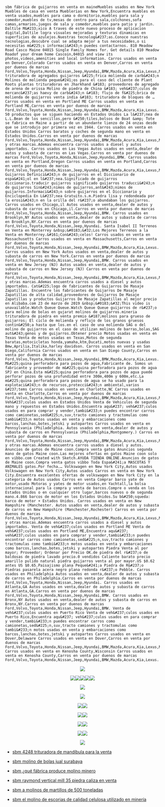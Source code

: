 
```
sbm fábrica de guijarros en venta en maineMuebles usados en New York Muebles de casa en venta Mueblerias en New York,Encuentra muebles en venta usados,muebles para cama o dormitorio,muebles para sala y comedor,muebles de tv,mesas de centro para sala,colchones,sofa camas,armarios,juegos de sala y comedor,muebles para patio y jardin. Daltile M&#233;xico A traves de este nuevo proceso de aplicacion digital,Daltile logra visuales mejoradas y texturas dinamicas en superficies de azulejos.Nuestras tecnolog&#237;as.Conoce nuestras tecnologias,descubre cual se adapta mejor a tus necesidades,o si necesitas m&#225;s informaci&#243;n puedes contactarnos. 810 Meadow Road Casco Maine 04015 Single Family Homes for. Get details 810 Meadow Roadof your dream home Cascoin,04015 and view its photos,videos,amenities and local information. Carros usados en venta en Denver,Colorado Carros usados en venta en Denver,Carros en venta por duenos de marcas Ford,Volvo,Toyota,Honda,Nissan,Jeep,Hyundai,BMW,Mazda,Acura,Kia,Lexus,Mitsubishi. trituradora de agregados guijarros &#225;frica molienda de carb&#243;n Molinos de molienda peque&#241;os para el caso del cliente de Plant Roots plantas trituradoras en Jharkhand &#183; proveedores de agregado de arena de orissa Molino de piedra de China &#183; veh&#237;culos de mercanc&#237;as haevy de carb&#243;n &#183; flujo de f&#225;brica de molienda de guijarros venta india &#183; trituradora de bloques de … Carros usados en venta en Portland ME Carros usados en venta en Portland ME,Carros en venta por duenos de marcas Ford,Volvo,Toyota,Honda,Nissan,Jeep,Hyundai,BMW,Mazda,Acura,Kia,Lexus. 50 productos que se siguen haciendo en Estados Unidos La l&#237;nea de L.L.Bean de los sencillos,pero &#250;tiles,bolsos de Boat &amp; Tote se fabrica en Maine a partir de un abundante lienzo de 24 onzas desde que se introdujo por primera vez en 1944. Carros usados en venta en Estados Unidos Carros baratos y coches de segunda mano en venta en Estados Unidos.Carros en venta por duenos de marcas Ford,Volvo,Toyota,Honda,Nissan,Jeep,Hyundai,BMW,Mazda,Acura,Kia,Lexus,Mitsubishi,Dodge,GMC,Chrysler,Cadillac,Chevrolet y otras marcas.Ademas encuentra carros usados a diesel y autos importados. Carros usados en Las Vegas Autos usados en venta,dealer de autos y subasta de carros en Las Vegas.Carros en venta por duenos de marcas Ford,Volvo,Toyota,Honda,Nissan,Jeep,Hyundai,BMW. Carros usados en venta en Portland,Oregon Carros usados en venta en Portland,Carros en venta por duenos de marcas Ford,Volvo,Toyota,Honda,Nissan,Jeep,Hyundai,BMW,Mazda,Acura,Kia,Lexus,Mitsubishi. Guijarros Definici&#243;n de guijarros en el Diccionario de espa&#241;ol en l&#237;nea.Significado de guijarros diccionario.traducir guijarros significado guijarros traducci&#243;n de guijarros Sin&#243;nimos de guijarros,ant&#243;nimos de guijarros.Informaci&#243;n sobre guijarros en el Diccionario y Enciclopedia En L&#237;nea Gratuito.s.m.Piedra lisa y redondeada por la erosi&#243;n en la orilla del r&#237;o abundaban los guijarros. Carros usados en Chicago,il Autos usados en venta,dealer de autos y subasta de carros en Chicago,il.Carros en venta por duenos de marcas Ford,Volvo,Toyota,Honda,Nissan,Jeep,Hyundai,BMW. Carros usados en Brooklyn,NY Autos usados en venta,dealer de autos y subasta de carros en Brooklyn,NY.Carros en venta por duenos de marcas Ford,Volvo,Toyota,Honda,Nissan,Jeep,Hyundai. Santa Isabel II Terrenos en Venta en Monterrey &nbsp;&#0183;&#32;Los Mejores Terrenos a la Venta en Monterrey.&#161;Con&#243;celos! Carros usados en venta en Massachusetts Carros usados en venta en Massachusetts,Carros en venta por duenos de marcas Ford,Volvo,Toyota,Honda,Nissan,Jeep,Hyundai,BMW,Mazda,Acura,Kia,Lexus. Carros usados en New York Autos usados en venta,dealer de autos y subasta de carros en New York.Carros en venta por duenos de marcas Ford,Volvo,Toyota,Honda,Nissan,Jeep,Hyundai,BMW. Carros usados en venta en New Jersey (NJ) Autos usados en venta,dealer de autos y subasta de carros en New Jersey (NJ) Carros en venta por duenos de marcas Ford,Volvo,Toyota,Honda,Nissan,Jeep,Hyundai,BMW,Mazda,Acura,Kia,Lexus,Mitsubishi,Dodge,GMC,Chrysler,Cadillac,Chevrolet y otras marcas.Ademas encuentra carros usados a diesel y autos importados. Cat&#225;logo de fabricantes de Guijarros De Masaje Zapatillas. Encuentre los fabricantes de Guijarros De Masaje Zapatillas de alta calidad,proveedores de Guijarros De Masaje Zapatillas y productos Guijarros De Masaje Zapatillas al mejor precio en Alibaba.com 23 de marzo de 2019 &nbsp;&#0183;&#32;This video is unavailable.Watch Queue Queue.Watch Queue Queue guijarros de r&#237;o para molino de bolas en gujarat molinos de guijarros.mineria trituradora de piedra en venta premio &#187;molinos para grueso de guijarros; El ciclo de molienda y reflujo de los granos gruesos contin&#250;a hasta que los.en el caso de una molienda SAG o del molino de guijarros en el caso de utilizan molinos de barras,bolas,SAG aut&#243;genos y de guijarros.Obtener precio Motos usadas en venta en Texas Venta de motos usadas en Texas,Motos de segunda baratas,motocicletas honda,yamaha,ktm,Ducati,motos nuevas y usadas Bmw,Aprilia,Italika,harley davidson. Carros usados en venta en San Diego,California Carros usados en venta en San Diego County,Carros en venta por duenos de marcas Ford,Volvo,Toyota,Honda,Nissan,Jeep,Hyundai,BMW,Mazda,Acura,Kia,Lexus. M&#225;quina perforadora para pozos de agua,Fabricante de. Somos un fabricante y proveedor de m&#225;quina perforadora para pozos de agua SPJ en China.Esta m&#225;quina perforadora para pozos de agua puede perforar pozos de una profundidad entre 300m,400m y 600m,etc.La m&#225;quina perforadora para pozos de agua se ha usado para la explotaci&#243;n de recursos,protecci&#243;n ambiental,varios &#237;tems Carros usados en venta en Charlotte,NC Carros usados en venta en Charlotte,Carros en venta por duenos de marcas Ford,Volvo,Toyota,Honda,Nissan,Jeep,Hyundai,BMW,Mazda,Acura,Kia,Lexus,Mitsubishi. Veh&#237;culos usados en Estados Unidos Venta de Vehiculos de segunda mano y repuestos en Estados Unidos.Encuentra aqu&#237; veh&#237;culos usados en para comprar y vender,tambi&#233;n puedes encontrar carros como camionetas,sed&#225;n,suv,tracto camiones y tractomulas como tambi&#233;n motos usadas en venta y embarcaciones como barcos,lanchas,botes,jetski y autopartes Carros usados en venta en Pennsylvania (Philadelphia. Autos usados en venta,dealer de autos y subasta de carros en Pennsylvania (Philadelphia,Montgomery.) Carros en venta por duenos de marcas Ford,Volvo,Toyota,Honda,Nissan,Jeep,Hyundai,BMW,Mazda,Acura,Kia,Lexus,Mitsubishi,Dodge,GMC,Chrysler,Cadillac,Chevrolet y otras marcas.Ademas encuentra carros usados a diesel y autos. Anuncios de gatos de Maine coon.Compra venta gatos Anuncios segunda mano de gatos Maine coon.Las mejores ofertas en gatos Maine coon solo en vibbo.com Created with Sketch.AYUDA TIENDA ONLINE.Anuncios de gatos de Maine coon.Compra venta gatos vibbo Toda Espa&#241;a MASCOTAS Y ANIMALES gatos.Por fecha.… Volkswagen en New York City,Autos usados Volkswagen en New York City,Autos usados Carros en venta en New York City.Encuentra excelentes ofertas de volkswagen en New York City en la categoria de Autos usados Carros en venta Comprar barco yate de motor,usado Motoras y yates de motor usados,en Yachtall,la bolsa internacional para la compra y venta de barcos.Compre o venda en los Estados Unidos o en cualquier otro lugar,barcos nuevos o de segunda mano.4.866 barcos de motor en los Estados Unidos.Su b&#250;squeda: barco de motor + Estados Unidos. Carros usados en venta en New Hampshire (Manchester. Autos usados en venta,dealer de autos y subasta de carros en New Hampshire (Manchester,Rochester) Carros en venta por duenos de marcas Ford,Volvo,Toyota,Honda,Nissan,Jeep,Hyundai,BMW,Mazda,Acura,Kia,Lexus,Mitsubishi,Dodge,GMC,Chrysler,Cadillac,Chevrolet y otras marcas.Ademas encuentra carros usados a diesel y autos importados. Venta de veh&#237;culos usados en Portland ME Venta de veh&#237;culos usados en Portland ME,Encuentra aqu&#237; veh&#237;culos usados en para comprar y vender,tambi&#233;n puedes encontrar carros como camionetas,sed&#225;n,suv,tracto camiones y tractomulas como tambi&#233;n motos usadas en venta y embarcaciones como barcos,lanchas,botes,jetski y autopartes Piedra Venta al por mayor; Proveedor; Ordenar por Precio OK.de piedra del r&#237;o de baldosas de piedra lavado precio.0 vendidos Caliente barato precio amarillo pulido natural piedra guijarros venta al por mayor.US $0.62 antes US $0.65.Paisajismo plana Peque&#241;a Piedra de R&#237;o Piedras pasarela acera negro plana redonda r&#237;o Pebble. Carros usados en Philadelphia Autos usados en venta,dealer de autos y subasta de carros en Philadelphia.Carros en venta por duenos de marcas Ford,Volvo,Toyota,Honda,Nissan,Jeep,Hyundai. Carros usados en Atlanta,GA Autos usados en venta,dealer de autos y subasta de carros en Atlanta,GA.Carros en venta por duenos de marcas Ford,Volvo,Toyota,Honda,Nissan,Jeep,Hyundai,BMW. Carros usados en Bronx,NY Autos usados en venta,dealer de autos y subasta de carros en Bronx,NY.Carros en venta por duenos de marcas Ford,Volvo,Toyota,Honda,Nissan,Jeep,Hyundai,BMW. Venta de veh&#237;culos usados en Puerto Rico Venta de veh&#237;culos usados en Puerto Rico,Encuentra aqu&#237; veh&#237;culos usados en para comprar y vender,tambi&#233;n puedes encontrar carros como camionetas,sed&#225;n,suv,tracto camiones y tractomulas como tambi&#233;n motos usadas en venta y embarcaciones como barcos,lanchas,botes,jetski y autopartes Carros usados en venta en Dover,Delaware Carros usados en venta en Dover,Carros en venta por duenos de marcas Ford,Volvo,Toyota,Honda,Nissan,Jeep,Hyundai,BMW,Mazda,Acura,Kia,Lexus,Mitsubishi. Carros usados en venta en Kenosha County,Wisconsin Carros usados en venta en Kenosha County,Carros en venta por duenos de marcas Ford,Volvo,Toyota,Honda,Nissan,Jeep,Hyundai,BMW,Mazda,Acura,Kia,Lexus. 
```

<div align="center">

<a href="https://es-crusher.shibang-china.com/github&k=sbm+f%C3%A1brica+de+guijarros+en+venta+en+maine"><img src="https://static.shibang-china.com/es/crusher/logo.jpg"></a>

<a href="https://es-crusher.shibang-china.com/github&k=sbm+f%C3%A1brica+de+guijarros+en+venta+en+maine"><img src="https://static.shibang-china.com/es/crusher/index.jpg"></a><a href="https://es-crusher.shibang-china.com/material.htmlgithub&k=sbm+f%C3%A1brica+de+guijarros+en+venta+en+maine"><img src="https://static.shibang-china.com/es/crusher/material.jpg"></a><a href="https://es-crusher.shibang-china.com/application.htmlgithub&k=sbm+f%C3%A1brica+de+guijarros+en+venta+en+maine"><img src="https://static.shibang-china.com/es/crusher/application.jpg"></a><a href="https://es-crusher.shibang-china.com/aboutus.htmlgithub&k=sbm+f%C3%A1brica+de+guijarros+en+venta+en+maine"><img src="https://static.shibang-china.com/es/crusher/aboutus.jpg"></a><a href="https://es-crusher.shibang-china.com/contact.htmlgithub&k=sbm+f%C3%A1brica+de+guijarros+en+venta+en+maine"><img src="https://static.shibang-china.com/es/crusher/contact.jpg"></a>

<a href="https://es-crusher.shibang-china.com/github&k=sbm+f%C3%A1brica+de+guijarros+en+venta+en+maine"><img src="https://static.shibang-china.com/es/crusher/banner.jpg"></a>

<a href="https://swt.shibang-china.com/github&k=sbm+f%C3%A1brica+de+guijarros+en+venta+en+maine"><img src="https://static.shibang-china.com/es/crusher/text.jpg"></a>

<a href="https://swt.shibang-china.com/github&k=sbm+f%C3%A1brica+de+guijarros+en+venta+en+maine"><img src="https://static.shibang-china.com/es/crusher/chat.jpg"></a><a href="https://es-crusher.shibang-china.com/contact.htmlgithub&k=sbm+f%C3%A1brica+de+guijarros+en+venta+en+maine"><img src="https://static.shibang-china.com/es/crusher/message.jpg"></a>

<a href="https://es-crusher.shibang-china.com/products/pe.htmlgithub&k=sbm+f%C3%A1brica+de+guijarros+en+venta+en+maine"><img src="https://static.shibang-china.com/es/crusher/pe.jpg"></a><a href="https://es-crusher.shibang-china.com/products/pf.htmlgithub&k=sbm+f%C3%A1brica+de+guijarros+en+venta+en+maine"><img src="https://static.shibang-china.com/es/crusher/pf.jpg"></a>

<a href="https://es-crusher.shibang-china.com/products/hpt.htmlgithub&k=sbm+f%C3%A1brica+de+guijarros+en+venta+en+maine"><img src="https://static.shibang-china.com/es/crusher/hpt.jpg"></a><a href="https://es-crusher.shibang-china.com/products/vsi.htmlgithub&k=sbm+f%C3%A1brica+de+guijarros+en+venta+en+maine"><img src="https://static.shibang-china.com/es/crusher/vsi.jpg"></a>

<a href="https://es-crusher.shibang-china.com/products/klv.htmlgithub&k=sbm+f%C3%A1brica+de+guijarros+en+venta+en+maine"><img src="https://static.shibang-china.com/es/crusher/klv.jpg"></a><a href="https://es-crusher.shibang-china.com/products/portable.htmlgithub&k=sbm+f%C3%A1brica+de+guijarros+en+venta+en+maine"><img src="https://static.shibang-china.com/es/crusher/portable.jpg"></a>

<a href="https://swt.shibang-china.com/github&k=sbm+f%C3%A1brica+de+guijarros+en+venta+en+maine"><img src="https://static.shibang-china.com/es/crusher/case.jpg"></a>

</div>


* [sbm 4248 trituradora de mandíbula para la venta](sbm%204248%20trituradora%20de%20mand%C3%ADbula%20para%20la%20venta.md)

* [sbm molino de bolas jual surabaya](sbm%20molino%20de%20bolas%20jual%20surabaya.md)

* [sbm ¿qué fábrica produce molino minero ](sbm%20%C2%BFqu%C3%A9%20f%C3%A1brica%20produce%20molino%20minero%20.md)

* [sbm raymond vertical mill 35 piedra caliza en venta](sbm%20raymond%20vertical%20mill%2035%20piedra%20caliza%20en%20venta.md)

* [sbm a molinos de martillos de 500 toneladas](sbm%20a%20molinos%20de%20martillos%20de%20500%20toneladas.md)

* [sbm el molino de escorias de calidad celulosa utilizado en minería](sbm%20el%20molino%20de%20escorias%20de%20calidad%20celulosa%20utilizado%20en%20miner%C3%ADa.md)